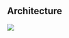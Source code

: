 ## Architecture

![](http://gitlab.cfu.test/kataev_i/youtube-app/raw/master/flow-diagram.svg?inline=false)
